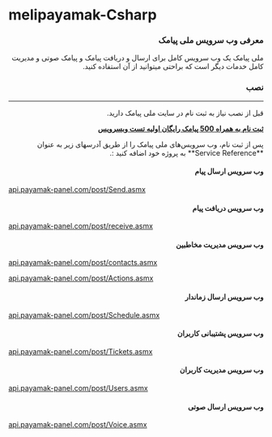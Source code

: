 # melipayamak-Csharp

<div dir='rtl'>

### معرفی وب سرویس ملی پیامک
ملی پیامک یک وب سرویس کامل برای ارسال و دریافت پیامک و پیامک صوتی و مدیریت کامل خدمات دیگر است که براحتی میتوانید از آن استفاده کنید.

### نصب
<hr>
<p>قبل از نصب نیاز به ثبت نام در سایت ملی پیامک دارید.</p>

[**ثبت نام به همراه 500 پیامک رایگان اولیه تست وبسرویس**](http://www.melipayamak.com/)

<p>پس از ثبت نام، وب سرویس‌های ملی پیامک را از طریق آدرسهای زیر به عنوان **Service Reference** به پروژه خود اضافه کنید :.</p>

</div>

<div dir='rtl'>
  
#### وب سرویس ارسال پیام

</div>

<a href="http://api.payamak-panel.com/post/Send.asmx">api.payamak-panel.com/post/Send.asmx</a>


<div dir='rtl'>
  
#### وب سرویس دریافت پیام

</div>

<a href="http://api.payamak-panel.com/post/receive.asmx">api.payamak-panel.com/post/receive.asmx</a>


<div dir='rtl'>
  
#### وب سرویس مدیریت مخاطبین

</div>

<p><a href="http://api.payamak-panel.com/post/contacts.asmx">api.payamak-panel.com/post/contacts.asmx</a></p>
<a href="http://api.payamak-panel.com/post/Actions.asmx">api.payamak-panel.com/post/Actions.asmx</a>

<div dir='rtl'>
  
#### وب سرویس ارسال زماندار

</div>

<a href="http://api.payamak-panel.com/post/Schedule.asmx">api.payamak-panel.com/post/Schedule.asmx</a>


<div dir='rtl'>
  
#### وب سرویس پشتیبانی کاربران

</div>

<a href="http://api.payamak-panel.com/post/Tickets.asmx">api.payamak-panel.com/post/Tickets.asmx</a>


<div dir='rtl'>
  
#### وب سرویس مدیریت کاربران

</div>

<a href="http://api.payamak-panel.com/post/Users.asmx">api.payamak-panel.com/post/Users.asmx</a>


<div dir='rtl'>
  
#### وب سرویس ارسال صوتی

</div>

<a href="http://api.payamak-panel.com/post/Voice.asmx">api.payamak-panel.com/post/Voice.asmx</a>
